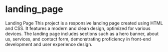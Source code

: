 # landing_page
Landing Page This project is a responsive landing page created using HTML and CSS. It features a modern and clean design, optimized for various devices. The landing page includes sections such as a hero banner, about us, services, and contact form, demonstrating proficiency in front-end development and user experience design.
